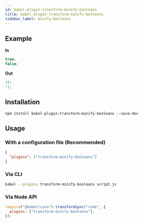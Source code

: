 ```yaml
---
id: babel-plugin-transform-minify-booleans
title: babel-plugin-transform-minify-booleans
sidebar_label: minify-booleans
---
```


## Example

**In**

```js title="JavaScript"
true;
false;
```

**Out**

```js title="JavaScript"
!0;
!1;
```

## Installation

```shell npm2yarn
npm install babel-plugin-transform-minify-booleans --save-dev
```

## Usage

### With a configuration file (Recommended)

```json title="babel.config.json"
{
  "plugins": ["transform-minify-booleans"]
}
```

### Via CLI

```sh title="Shell"
babel --plugins transform-minify-booleans script.js
```

### Via Node API

```js title="JavaScript"
require("@babel/core").transformSync("code", {
  plugins: ["transform-minify-booleans"],
});
```
